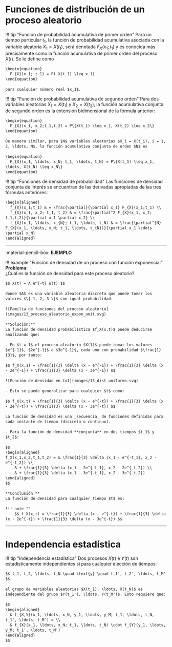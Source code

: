 # Funciones de distribución de un proceso aleatorio

!!! tip "Función de probabilidad acumulativa de primer orden"
    Para un tiempo particular $t_1$, la función de probabilidad acumulativa asociada con la variable aleatoria $X_1 = X(t_1)$, será denotada $F_{X}(x_1; t_1)$ y es conocida más precisamente como la función acumulativa de primer orden del proceso $X(t)$. Se le define como
    
    \begin{equation}
      F_{X}(x_1; t_1) = P( X(t_1) \leq x_1)
    \end{equation}
    
    para cualquier número real $x_1$.

!!! tip "Función de probabilidad acumulativa de segundo orden"
    Para dos variables aleatorias $X_1 = X(t_1)$ y $X_2 = X(t_2)$, la función acumulativa conjunta de segundo orden es la extensión bidimensional de la fórmula anterior: 
    
    \begin{equation}
      F_{X}(x_1, x_2;t_1,t_2) = P\{X(t_1) \leq x_1, X(t_2) \leq x_2\} 
    \end{equation}
    
    De manera similar, para $N$ variables aleatorias $X_i = X(t_i), i = 1, 2, \ldots, N$, la función acumulativa conjunta de orden $N$ es
    
    \begin{equation}
      F_{X}(x_1, \ldots, x_N; t_1, \ldots, t_N) = P\{X(t_1) \leq x_1, \ldots, X(t_N) \leq x_N\}
    \end{equation}

!!! tip "Funciones de densidad de probabilidad"
    Las funciones de densidad conjunta de interés se encuentran de las derivadas apropiadas de las tres fórmulas anteriores: 
    
    \begin{aligned}
      f_{X}(x_1;t_1) & = \frac{\partial}{\partial x_1} F_{X}(x_1;t_1) \\
      f_{X}(x_1, x_2; t_1, t_2) & = \frac{\partial^2 F_{X}(x_1, x_2; t_1,t_2)}{\partial x_1 \partial x_2} \\
      f_{X}(x_1, \ldots, x_{N}; t_1, \ldots, t_N) & = \frac{\partial^{N} F_{X}(x_1, \ldots, x_N; t_1, \ldots, t_{N})}{\partial x_1 \cdots \partial x_N}
    \end{aligned}

---

:material-pencil-box: **EJEMPLO**

!!! example "Función de densidad de un proceso con función exponencial"
    **Problema:**  
    ¿Cuál es la función de densidad para este proceso aleatorio?
    
    $$ X(t) = A e^{-t} u(t) $$
    
    donde $A$ es una variable aleatoria discreta que puede tomar los valores $\{ 1, 2, 3 \}$ con igual probabilidad.
    
    ![Familia de funciones del proceso aleatorio](images/13_proceso_aleatorio_expon_unit.svg)
    
    **Solución:**  
    La función de densidad probabilística $f_X(x,t)$ puede deducirse analizando que:
    
    - En $t = 1$ el proceso aleatorio $X(1)$ puede tomar los valores $e^{-1}$, $2e^{-1}$ o $3e^{-1}$, cada uno con probabilidad $\frac{1}{3}$, por tanto:
    
    $$ f_X(x,1) = \frac{1}{3} \delta (x - e^{-1}) + \frac{1}{3} \delta (x - 2e^{-1}) + \frac{1}{3} \delta (x - 3e^{-1}) $$
    
    ![Función de densidad en t=1](images/13_dist_uniforme.svg)
    
    - Esto se puede generalizar para cualquier $t$ como:
    
    $$ f_X(x,t) = \frac{1}{3} \delta (x - e^{-t}) + \frac{1}{3} \delta (x - 2e^{-t}) + \frac{1}{3} \delta (x - 3e^{-t}) $$
    
    La función de densidad es una _secuencia_ de funciones definidas para cada instante de tiempo (discreto o continuo).
    
    - Para la función de densidad **conjunta** en dos tiempos $t_1$ y $t_2$:
    
    $$ 
    \begin{aligned}
    f_X(x_1,x_2,t_1,t_2) = & \frac{1}{3} \delta (x_1 - e^{-t_1}, x_2 - e^{-t_2}) \\
        & + \frac{1}{3} \delta (x_1 - 2e^{-t_1}, x_2 - 2e^{-t_2}) \\
        & + \frac{1}{3} \delta (x_1 - 3e^{-t_1}, x_2 - 3e^{-t_2})
    \end{aligned}
    $$
    
    **Conclusión:**  
    La función de densidad para cualquier tiempo $t$ es:
    
    !!! note ""
        $$ f_X(x,t) = \frac{1}{3} \delta (x - e^{-t}) + \frac{1}{3} \delta (x - 2e^{-t}) + \frac{1}{3} \delta (x - 3e^{-t}) $$

---

# Independencia estadística

!!! tip "Independencia estadística"
    Dos procesos $X(t)$ e $Y(t)$ son estadísticamente independientes si para cualquier elección de tiempos:
    
    $$ t_1, t_2, \ldots, t_N \quad \text{y} \quad t_1', t_2', \ldots, t_M' $$
    
    el grupo de variables aleatorias $X(t_1), \ldots, X(t_N)$ es independiente del grupo $Y(t_1'), \ldots, Y(t_M')$. Esto requiere que:
    
    $$ 
    \begin{aligned}
      & f_{X,Y}(x_1, \ldots, x_N, y_1, \ldots, y_M; t_1, \ldots, t_N, t_1', \ldots, t_M') = \\
      & f_{X}(x_1, \ldots, x_N; t_1, \ldots, t_N) \cdot f_{Y}(y_1, \ldots, y_M; t_1', \ldots, t_M')
    \end{aligned}
    $$